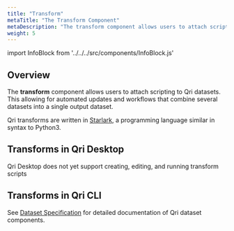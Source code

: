 ```yaml
---
title: "Transform"
metaTitle: "The Transform Component"
metaDescription: "The transform component allows users to attach scripting to Qri datasets."
weight: 5
---
```


import InfoBlock from '../../../src/components/InfoBlock.js'

## Overview

The __transform__ component allows users to attach scripting to Qri datasets.  This allowing for automated updates and workflows that combine several datasets into a single output dataset.

Qri transforms are written in [Starlark](https://docs.bazel.build/versions/master/skylark/language.html), a programming language similar in syntax to Python3.

## Transforms in Qri Desktop

Qri Desktop does not yet support creating, editing, and running transform scripts

## Transforms in Qri CLI



<InfoBlock>
  See <a href="/docs/reference/dataset-specification/">Dataset Specification</a> for detailed documentation of Qri dataset components.
</InfoBlock>
